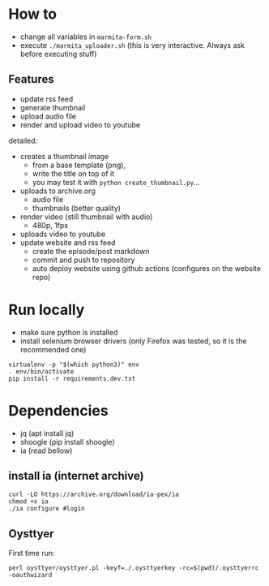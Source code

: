 # How to

- change all variables in `marmita-form.sh`
- execute `./marmita_uploader.sh` (this is very interactive. Always ask before executing stuff)


## Features

- update rss feed
- generate thumbnail
- upload audio file
- render and upload video to youtube

detailed:
- creates a thumbnail image 
  - from a base template (png), 
  - write the title on top of it
  - you may test it with `python create_thumbnail.py`...
- uploads to archive.org
  - audio file
  - thumbnails (better quality)
- render video (still thumbnail with audio)
  - 480p, 1fps
- uploads video to youtube
- update website and rss feed
  - create the episode/post markdown
  - commit and push to repository
  - auto deploy website using github actions (configures on the website repo)

# Run locally

- make sure python is installed
- install selenium browser drivers (only Firefox was tested, so it is the recommended one)

```
virtualenv -p "$(which python3)" env
. env/bin/activate
pip install -r requirements.dev.txt
``` 

# Dependencies

- jq (apt install jq)
- shoogle (pip install shoogle)
- ia (read bellow)

## install ia (internet archive)
```
curl -LO https://archive.org/download/ia-pex/ia
chmod +x ia
./ia configure #login
``` 

## Oysttyer

First time run:
```
perl oysttyer/oysttyer.pl -keyf=./.oysttyerkey -rc=$(pwd)/.oysttyerrc -oauthwizard
``` 

